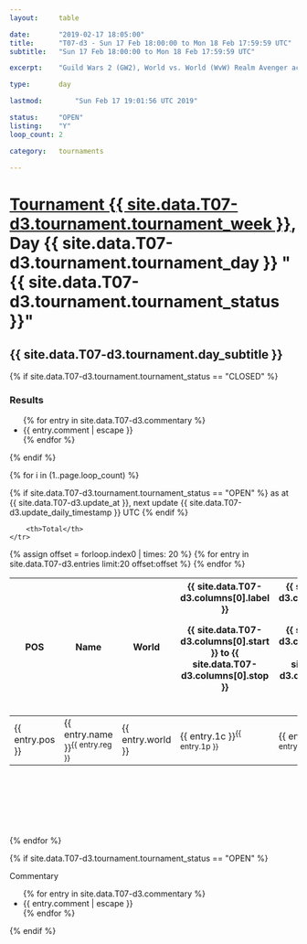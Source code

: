 ```yaml
---
layout: 	table

date: 		"2019-02-17 18:05:00"
title: 		"T07-d3 - Sun 17 Feb 18:00:00 to Mon 18 Feb 17:59:59 UTC"
subtitle: 	"Sun 17 Feb 18:00:00 to Mon 18 Feb 17:59:59 UTC"

excerpt:    "Guild Wars 2 (GW2), World vs. World (WvW) Realm Avenger achivement Tournament. \"Every Kill Counts\""

type:       day

lastmod: 		"Sun Feb 17 19:01:56 UTC 2019"

status:     "OPEN"
listing:    "Y"
loop_count: 2

category: 	tournaments

---
```

<div class="table_header">
    <h1><a href="{{ site.data.T07-d3.tournament.week_url }}">Tournament {{ site.data.T07-d3.tournament.tournament_week }}</a>, Day {{ site.data.T07-d3.tournament.tournament_day }} "{{ site.data.T07-d3.tournament.tournament_status }}"</h1>
    <h2>{{ site.data.T07-d3.tournament.day_subtitle }}</h2> 
</div>

{% if site.data.T07-d3.tournament.tournament_status == "CLOSED" %} 
<div class="commentary">
  <h3>Results</h3>
  <ul>
    {% for entry in site.data.T07-d3.commentary %}
    <li class="commentary_list">{{ entry.comment | escape }}</li>
    {% endfor %}
  </ul>
</div>
{% endif %}


{% for i in (1..page.loop_count) %}

{% if site.data.T07-d3.tournament.tournament_status == "OPEN" %} 
<span class="table_nextupdate">as at {{ site.data.T07-d3.update_at }}, next update {{ site.data.T07-d3.update_daily_timestamp }} UTC</span> 
{% endif %}

<table class="day_table">
  <colgroup>
    <col style="width:18px">
    <col style="width:55px">
    <col style="width:55px">
    <col style="width:12px">
    <col style="width:12px">
    <col style="width:12px">
    <col style="width:12px">
    <col style="width:12px">
    <col style="width:12px">
    <col style="width:12px">
    <col style="width:12px">
    <col style="width:12px">
    <col style="width:12px">
    <col style="width:12px">
    <col style="width:12px">
    <col style="width:12px">
    <col style="width:12px">
    <col style="width:12px">
    <col style="width:12px">
    <col style="width:12px">
    <col style="width:12px">
    <col style="width:12px">
    <col style="width:12px">
    <col style="width:12px">
    <col style="width:12px">
    <col style="width:12px">
    <col style="width:12px">
    <col style="width:18px">
  </colgroup>  
  <thead>
    <tr>
        <th>POS</th>
        <th class="AlignLeft">Name</th>
        <th class="AlignLeft">World</th>

<th><div class="label">{{ site.data.T07-d3.columns[0].label }}<p class="onhover">{{ site.data.T07-d3.columns[0].start }} to {{ site.data.T07-d3.columns[0].stop }}</p></div>​</th>
<th><div class="label">{{ site.data.T07-d3.columns[1].label }}<p class="onhover">{{ site.data.T07-d3.columns[1].start }} to {{ site.data.T07-d3.columns[1].stop }}</p></div>​</th>
<th><div class="label">{{ site.data.T07-d3.columns[2].label }}<p class="onhover">{{ site.data.T07-d3.columns[2].start }} to {{ site.data.T07-d3.columns[2].stop }}</p></div>​</th>
<th><div class="label">{{ site.data.T07-d3.columns[3].label }}<p class="onhover">{{ site.data.T07-d3.columns[3].start }} to {{ site.data.T07-d3.columns[3].stop }}</p></div>​</th>
<th><div class="label">{{ site.data.T07-d3.columns[4].label }}<p class="onhover">{{ site.data.T07-d3.columns[4].start }} to {{ site.data.T07-d3.columns[4].stop }}</p></div>​</th>
<th><div class="label">{{ site.data.T07-d3.columns[5].label }}<p class="onhover">{{ site.data.T07-d3.columns[5].start }} to {{ site.data.T07-d3.columns[5].stop }}</p></div>​</th>
<th><div class="label">{{ site.data.T07-d3.columns[6].label }}<p class="onhover">{{ site.data.T07-d3.columns[6].start }} to {{ site.data.T07-d3.columns[6].stop }}</p></div>​</th>
<th><div class="label">{{ site.data.T07-d3.columns[7].label }}<p class="onhover">{{ site.data.T07-d3.columns[7].start }} to {{ site.data.T07-d3.columns[7].stop }}</p></div>​</th>
<th><div class="label">{{ site.data.T07-d3.columns[8].label }}<p class="onhover">{{ site.data.T07-d3.columns[8].start }} to {{ site.data.T07-d3.columns[8].stop }}</p></div>​</th>
<th><div class="label">{{ site.data.T07-d3.columns[9].label }}<p class="onhover">{{ site.data.T07-d3.columns[9].start }} to {{ site.data.T07-d3.columns[9].stop }}</p></div>​</th>
<th><div class="label">{{ site.data.T07-d3.columns[10].label }}<p class="onhover">{{ site.data.T07-d3.columns[10].start }} to {{ site.data.T07-d3.columns[10].stop }}</p></div>​</th>

<th><div class="label">{{ site.data.T07-d3.columns[11].label }}<p class="onhover">{{ site.data.T07-d3.columns[11].start }} to {{ site.data.T07-d3.columns[11].stop }}</p></div>​</th>
<th><div class="label">{{ site.data.T07-d3.columns[12].label }}<p class="onhover">{{ site.data.T07-d3.columns[12].start }} to {{ site.data.T07-d3.columns[12].stop }}</p></div>​</th>
<th><div class="label">{{ site.data.T07-d3.columns[13].label }}<p class="onhover">{{ site.data.T07-d3.columns[13].start }} to {{ site.data.T07-d3.columns[13].stop }}</p></div>​</th>
<th><div class="label">{{ site.data.T07-d3.columns[14].label }}<p class="onhover">{{ site.data.T07-d3.columns[14].start }} to {{ site.data.T07-d3.columns[14].stop }}</p></div>​</th>
<th><div class="label">{{ site.data.T07-d3.columns[15].label }}<p class="onhover">{{ site.data.T07-d3.columns[15].start }} to {{ site.data.T07-d3.columns[15].stop }}</p></div>​</th>
<th><div class="label">{{ site.data.T07-d3.columns[16].label }}<p class="onhover">{{ site.data.T07-d3.columns[16].start }} to {{ site.data.T07-d3.columns[16].stop }}</p></div>​</th>
<th><div class="label">{{ site.data.T07-d3.columns[17].label }}<p class="onhover">{{ site.data.T07-d3.columns[17].start }} to {{ site.data.T07-d3.columns[17].stop }}</p></div>​</th>
<th><div class="label">{{ site.data.T07-d3.columns[18].label }}<p class="onhover">{{ site.data.T07-d3.columns[18].start }} to {{ site.data.T07-d3.columns[18].stop }}</p></div>​</th>
<th><div class="label">{{ site.data.T07-d3.columns[19].label }}<p class="onhover">{{ site.data.T07-d3.columns[19].start }} to {{ site.data.T07-d3.columns[19].stop }}</p></div>​</th>
<th><div class="label">{{ site.data.T07-d3.columns[20].label }}<p class="onhover">{{ site.data.T07-d3.columns[20].start }} to {{ site.data.T07-d3.columns[20].stop }}</p></div>​</th>

<th><div class="label">{{ site.data.T07-d3.columns[21].label }}<p class="onhover">{{ site.data.T07-d3.columns[21].start }} to {{ site.data.T07-d3.columns[21].stop }}</p></div>​</th>
<th><div class="label">{{ site.data.T07-d3.columns[22].label }}<p class="onhover">{{ site.data.T07-d3.columns[22].start }} to {{ site.data.T07-d3.columns[22].stop }}</p></div>​</th>
<th><div class="label">{{ site.data.T07-d3.columns[23].label }}<p class="onhover">{{ site.data.T07-d3.columns[23].start }} to {{ site.data.T07-d3.columns[23].stop }}</p></div>​</th>

        <th>Total</th>
    </tr>
  </thead>
  {% assign offset = forloop.index0 | times: 20 %}
<tbody>
{% for entry in site.data.T07-d3.entries limit:20 offset:offset %}
  <tr>
    <td class="pl{{ entry.pos }}">{{ entry.pos }}</td>
    <td class="AlignLeft">{{ entry.name }}<sup>{{ entry.reg }}</sup></td>
    <td class="AlignLeft">{{ entry.world }}</td>
    <td class="pl{{ entry.1p }}">{{ entry.1c }}<sup>{{ entry.1p }}</sup></td>
    <td class="pl{{ entry.2p }}">{{ entry.2c }}<sup>{{ entry.2p }}</sup></td>
    <td class="pl{{ entry.3p }}">{{ entry.3c }}<sup>{{ entry.3p }}</sup></td>
    <td class="pl{{ entry.4p }}">{{ entry.4c }}<sup>{{ entry.4p }}</sup></td>
    <td class="pl{{ entry.5p }}">{{ entry.5c }}<sup>{{ entry.5p }}</sup></td>
    <td class="pl{{ entry.6p }}">{{ entry.6c }}<sup>{{ entry.6p }}</sup></td>
    <td class="pl{{ entry.7p }}">{{ entry.7c }}<sup>{{ entry.7p }}</sup></td>
    <td class="pl{{ entry.8p }}">{{ entry.8c }}<sup>{{ entry.8p }}</sup></td>
    <td class="pl{{ entry.9p }}">{{ entry.9c }}<sup>{{ entry.9p }}</sup></td>
    <td class="pl{{ entry.10p }}">{{ entry.10c }}<sup>{{ entry.10p }}</sup></td>
    <td class="pl{{ entry.11p }}">{{ entry.11c }}<sup>{{ entry.11p }}</sup></td>
    <td class="pl{{ entry.12p }}">{{ entry.12c }}<sup>{{ entry.12p }}</sup></td>
    <td class="pl{{ entry.13p }}">{{ entry.13c }}<sup>{{ entry.13p }}</sup></td>
    <td class="pl{{ entry.14p }}">{{ entry.14c }}<sup>{{ entry.14p }}</sup></td>
    <td class="pl{{ entry.15p }}">{{ entry.15c }}<sup>{{ entry.15p }}</sup></td>
    <td class="pl{{ entry.16p }}">{{ entry.16c }}<sup>{{ entry.16p }}</sup></td>
    <td class="pl{{ entry.17p }}">{{ entry.17c }}<sup>{{ entry.17p }}</sup></td>
    <td class="pl{{ entry.18p }}">{{ entry.18c }}<sup>{{ entry.18p }}</sup></td>
    <td class="pl{{ entry.19p }}">{{ entry.19c }}<sup>{{ entry.19p }}</sup></td>
    <td class="pl{{ entry.20p }}">{{ entry.20c }}<sup>{{ entry.20p }}</sup></td>
    <td class="pl{{ entry.21p }}">{{ entry.21c }}<sup>{{ entry.21p }}</sup></td>
    <td class="pl{{ entry.22p }}">{{ entry.22c }}<sup>{{ entry.22p }}</sup></td>
    <td class="pl{{ entry.23p }}">{{ entry.23c }}<sup>{{ entry.23p }}</sup></td>
    <td class="pl{{ entry.24p }}">{{ entry.24c }}<sup>{{ entry.24p }}</sup></td>
    <td>{{ entry.total }}</td>
  </tr>
{% endfor %}  
</tbody>
</table>
<div class="leaderboard">
  <script async src="//pagead2.googlesyndication.com/pagead/js/adsbygoogle.js"></script>
  <!-- 728x90 -->
  <ins class="adsbygoogle"
       style="display:inline-block;width:728px;height:90px"
       data-ad-client="ca-pub-3274917281288240"
       data-ad-slot="3870538733"></ins>
  <script>
  (adsbygoogle = window.adsbygoogle || []).push({});
  </script>    
</div>
<br />
{% endfor %}

{% if site.data.T07-d3.tournament.tournament_status == "OPEN" %} 
<div class="commentary">
  <span class="commentary_title">Commentary</span>
  <ul>
    {% for entry in site.data.T07-d3.commentary %}
    <li class="commentary_list">{{ entry.comment | escape }}</li>
    {% endfor %}
  </ul>
</div>
{% endif %}


